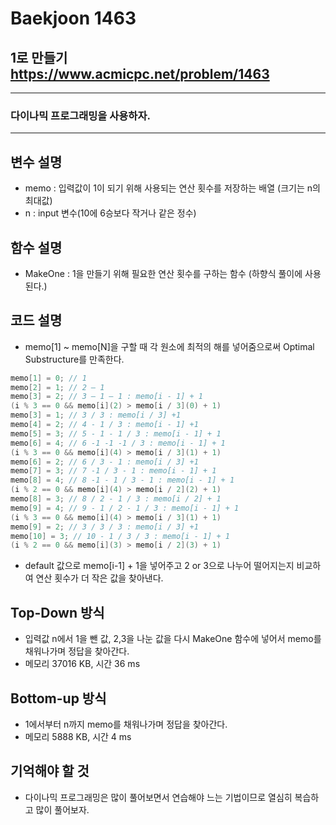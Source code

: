 Baekjoon 1463
=============
1로 만들기  <https://www.acmicpc.net/problem/1463>
---------------
- - -
### 다이나믹 프로그래밍을 사용하자.
- - -
## 변수 설명
- memo : 입력값이 1이 되기 위해 사용되는 연산 횟수를 저장하는 배열 (크기는 n의 최대값)
- n : input 변수(10에 6승보다 작거나 같은 정수)

## 함수 설명
- MakeOne : 1을 만들기 위해 필요한 연산 횟수를 구하는 함수 (하향식 풀이에 사용된다.)

## 코드 설명
- memo[1] ~ memo[N]을 구할 때 각 원소에 최적의 해를 넣어줌으로써 Optimal Substructure를 만족한다.
~~~cpp
memo[1] = 0; // 1
memo[2] = 1; // 2 – 1
memo[3] = 2; // 3 – 1 – 1 : memo[i - 1] + 1
(i % 3 == 0 && memo[i](2) > memo[i / 3](0) + 1)
memo[3] = 1; // 3 / 3 : memo[i / 3] +1
memo[4] = 2; // 4 - 1 / 3 : memo[i - 1] +1
memo[5] = 3; // 5 - 1 - 1 / 3 : memo[i - 1] + 1
memo[6] = 4; // 6 -1 -1 -1 / 3 : memo[i - 1] + 1
(i % 3 == 0 && memo[i](4) > memo[i / 3](1) + 1)
memo[6] = 2; // 6 / 3 - 1 : memo[i / 3] +1
memo[7] = 3; // 7 -1 / 3 - 1 : memo[i - 1] + 1
memo[8] = 4; // 8 -1 - 1 / 3 - 1 : memo[i - 1] + 1
(i % 2 == 0 && memo[i](4) > memo[i / 2](2) + 1)
memo[8] = 3; // 8 / 2 - 1 / 3 : memo[i / 2] + 1
memo[9] = 4; // 9 - 1 / 2 - 1 / 3 : memo[i - 1] + 1
(i % 3 == 0 && memo[i](4) > memo[i / 3](1) + 1)
memo[9] = 2; // 3 / 3 / 3 : memo[i / 3] +1
memo[10] = 3; // 10 - 1 / 3 / 3 : memo[i - 1] + 1
(i % 2 == 0 && memo[i](3) > memo[i / 2](3) + 1)
~~~
- default 값으로 memo[i-1] + 1을 넣어주고 2 or 3으로 나누어 떨어지는지 비교하여 연산 횟수가 더 작은 값을 찾아낸다.
## Top-Down 방식
- 입력값 n에서 1을 뺀 값, 2,3을 나눈 값을 다시 MakeOne 함수에 넣어서 memo를 채워나가며 정답을 찾아간다.
- 메모리 37016 KB, 시간 36 ms

## Bottom-up 방식
- 1에서부터 n까지 memo를 채워나가며 정답을 찾아간다.
- 메모리 5888 KB, 시간 4 ms

## 기억해야 할 것
- 다이나믹 프로그래밍은 많이 풀어보면서 연습해야 느는 기법이므로 열심히 복습하고 많이 풀어보자.
